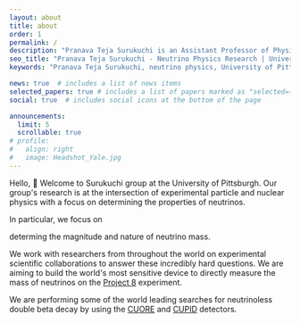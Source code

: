 ```yaml
---
layout: about
title: about
order: 1
permalink: /
description: "Pranava Teja Surukuchi is an Assistant Professor of Physics at University of Pittsburgh, leading cutting-edge neutrino physics research. Explore our work on neutrinoless double-beta decay, neutrinos mass, and advanced detector technologies through CUORE, CUPID, and Project 8 experiments."
seo_title: "Pranava Teja Surukuchi - Neutrino Physics Research | University of Pittsburgh"
keywords: "Pranava Teja Surukuchi, neutrino physics, University of Pittsburgh physics, assistant professor, CUORE, CUPID, Project 8, neutrinoless double-beta decay, neutrino mass, particle physics research"

news: true  # includes a list of news items
selected_papers: true # includes a list of papers marked as "selected={true}"
social: true  # includes social icons at the bottom of the page

announcements:
  limit: 5
  scrollable: true
# profile:
#   align: right
#   image: Headshot_Yale.jpg
---
```


Hello, :wave: Welcome to Surukuchi group at the University of Pittsburgh. Our group's research is at the intersection of experimental particle and nuclear physics with a focus on determining the properties of neutrinos.
<!-- [neutrinos](/sub/resources_neutrinos) -->
<!-- Neutrinos are the least understood fundamental particles.  -->
In particular, we focus on 
<!-- At the moment, we focus on the  intereted in the most important unanswered questions in the Standard Model of Particles,  -->
determing the magnitude and nature of neutrino mass. 

We work with researchers from throughout the world on experimental scientific collaborations to answer these incredibly hard questions. We are aiming to build the world's most sensitive device to directly measure the mass of neutrinos on the [Project 8](https://www.project8.org/) experiment. 
<!-- I am leading the antenna design and the event reconstruction efforts on the upcoming Phase of the experiment.  -->
We are performing some of the world leading searches for neutrinoless double beta decay by using the [CUORE](https://cuore.lngs.infn.it/) and [CUPID](https://cupid.lngs.infn.it/) detectors. 

<!-- I got my Ph.D. from Illinois Institute of Technology, Chicago working on [PROSPECT](https://prospect.yale.edu/) reactor neutrino experiment where I led the detector fabrication and subsequently its first search for sterile neutrinos.
I then joined the [Wright Laboratory](https://wlab.yale.edu/) at Yale University as a Postdoctoral Research Associate. -->

<!-- **I am currently looking for motivated graduate students and postdocs** to work with me on these really cool experiments. [contact](Contact) me if you are interested to work with me or learn more about my work or neutrinos. -->
